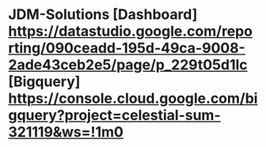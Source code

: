 # JDM-Solutions [Dashboard] https://datastudio.google.com/reporting/090ceadd-195d-49ca-9008-2ade43ceb2e5/page/p_229t05d1lc [Bigquery] https://console.cloud.google.com/bigquery?project=celestial-sum-321119&ws=!1m0
